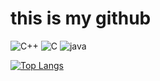 # this is my github

![C++](https://img.shields.io/badge/c++-%23191970.svg?style=for-the-badge&logo=c%2B%2B&logoColor=white)
![C](https://img.shields.io/badge/c-%236495ED.svg?style=for-the-badge&logo=c&logoColor=white)
![java](https://img.shields.io/badge/java-%23FFA500.svg?style=for-the-badge&logo=java&logoColor=white)



[![Top Langs](https://github-readme-stats.vercel.app/api/top-langs/?username=paan1&layout=compact)](https://github.com/paan1/github-readme-stats)




